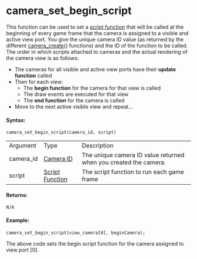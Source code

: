 # camera_set_begin_script

This function can be used to set a [script
function](../../../GML_Overview/Script_Functions) that will be
called at the beginning of every game frame that the camera is assigned
to a visible and active view port. You give the unique camera ID value
(as returned by the different [camera_create()](camera_create)
functions) and the ID of the function to be called. The order in which
scripts attached to cameras and the actual rendering of the camera view
is as follows:

-   The cameras for all visible and active view ports have their
    **update function** called
-   Then for each view:
    -   The **begin function** for the camera for that view is called
    -   The draw events are executed for that view
    -   The **end function** for the camera is called
-   Move to the next active visible view and repeat...

#### Syntax:

``` gml
camera_set_begin_script(camera_id, script)
```

|           |                                                                                                                            |                                                                  |
|-----------|----------------------------------------------------------------------------------------------------------------------------|------------------------------------------------------------------|
| Argument  | Type                                                                                                                       | Description                                                      |
| camera_id |  [Camera ID](../../../../../GameMaker_Language/GML_Reference/Cameras_And_Display/Cameras_And_Viewports/camera_create)  | The unique camera ID value returned when you created the camera. |
| script    |  [Script Function](../../../../../GameMaker_Language/GML_Overview/Script_Functions)                                    | The script function to run each game frame                       |

#### Returns:

``` gml
N/A
```

#### Example:

``` gml
camera_set_begin_script(view_camera[0], beginCamera);
```

The above code sets the begin script function for the camera assigned to
view port \[0\].
